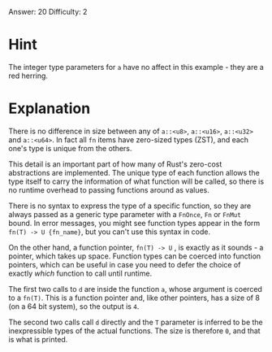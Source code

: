 Answer: 20
Difficulty: 2

# Hint

The integer type parameters for `a`  have no affect in this example - they are a
red herring.

# Explanation

There is no difference in size between any of `a::<u8>`, `a::<u16>`, `a::<u32>`
and `a::<u64>`. In fact all `fn` items have zero-sized types (ZST), and each
one's type is unique from the others.

This detail is an important part of how many of Rust's zero-cost abstractions
are implemented. The unique type of each function allows the type itself to
carry the information of what function will be called, so there is no runtime
overhead to passing functions around as values.

There is no syntax to express the type of a specific function, so they are
always passed as a generic type parameter with a `FnOnce`, `Fn` or `FnMut`
bound. In error messages, you might see function types appear in the form
`fn(T) -> U {fn_name}`, but you can't use this syntax in code.

On the other hand, a function pointer, `fn(T) -> U` , is exactly as it sounds -
a pointer, which takes up space. Function types can be coerced into function
pointers, which can be useful in case you need to defer the choice of exactly
_which_ function to call until runtime.

The first two calls to `d` are inside the function `a`, whose argument is
coerced to a `fn(T)`. This is a function pointer and, like other pointers, has a
size of 8 (on a 64 bit system), so the output is `4`.

The second two calls call `d` directly and the `T` parameter is inferred to be
the inexpressible types of the actual functions. The size is therefore `0`, and
that is what is printed.
